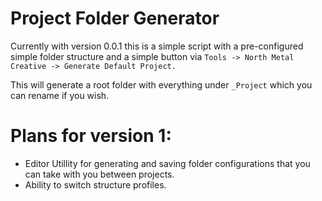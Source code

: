 # Project Folder Generator

Currently with version 0.0.1 this is a simple script with a pre-configured simple folder structure and a simple button via `Tools -> North Metal Creative -> Generate Default Project.`

This will generate a root folder with everything under `_Project` which you can rename if you wish.

# Plans for version 1:
- Editor Utillity for generating and saving folder configurations that you can take with you between projects.
- Ability to switch structure profiles.